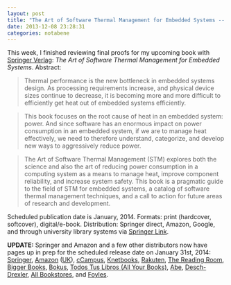 ```yaml
---
layout: post
title: "The Art of Software Thermal Management for Embedded Systems -- Final Proofs"
date: 2013-12-08 23:28:31
categories: notabene
---
```


This week, I finished reviewing final proofs for my upcoming book with [Springer Verlag][ln1]: *The Art of Software Thermal Management for Embedded Systems*. Abstract:

> Thermal performance is the new bottleneck in embedded systems design. As processing requirements increase, and physical device sizes continue to decrease, it is becoming more and more difficult to efficiently get heat out of embedded systems efficiently.

> This book focuses on the root cause of heat in an embedded system: power. And since software has an enormous impact on power consumption in an embedded system, if we are to manage heat effectively, we need to therefore understand, categorize, and develop new ways to aggressively reduce power.

> The Art of Software Thermal Management (STM) explores both the science and also the art of reducing power consumption in a computing system as a means to manage heat, improve component reliability, and increase system safety. This book is a pragmatic guide to the field of STM for embedded systems, a catalog of software thermal management techniques, and a call to action for future areas of research and development.

Scheduled publication date is January, 2014. Formats: print (hardcover, softcover), digital/e-book. Distribution: Springer direct, Amazon, Google, and through university library systems via [Springer Link][ln2].

**UPDATE:** Springer and Amazon and a few other distributors now have pages up in prep for the scheduled release date on January 31st, 2014: [Springer][ln3], [Amazon][ln4] ([UK][ln4a]), [cCampus][ln5], [Knetbooks][ln6], [Rakuten][ln7], [The Reading Room][ln8], [Bigger Books][ln9], [Bokus][ln10], [Todos Tus Libros (All Your Books)][ln11], [Abe][ln12], [Desch-Drexler][ln14], [All Bookstores][ln15], and [Foyles][ln16].

[ln1]: http://www.springer.com
[ln2]: http://link.springer.com
[ln3]: http://www.springer.com/engineering/circuits+%26+systems/book/978-1-4939-0297-2 
[ln4]: http://www.amazon.com/Software-Thermal-Management-Embedded-Systems/dp/1493902970/ref=sr_1_1?ie=UTF8&qid=1387236847&sr=8-1&keywords=the+art+of+software+thermal+management+for+embedded+systems
[ln4a]: http://www.amazon.co.uk/dp/1493902970/ref=asc_df_149390297016?smid=A3P5ROKL5A1OLE&tag=ciaouk-books-21&linkCode=asn&creative=22206&creativeASIN=1493902970
[ln5]: http://www.ecampus.com/art-software-thermal-management-embedded/bk/9781493902972
[ln6]: http://www.knetbooks.com/art-software-thermal-management-embedded/bk/9781493902972
[ln7]: http://www.rakuten.com/prod/the-art-of-software-thermal-management-for-embedded-systems/259253883.html
[ln8]: http://www.thereadingroom.com/books/details/the-art-of-software-thermal-management-for-embedded-systems-mark-benson/8384518
[ln9]: http://www.biggerbooks.com/art-software-thermal-management-embedded/bk/9781493902972
[ln10]: http://www.bokus.com/bok/9781493902972/the-art-of-software-thermal-management-for-embedded-systems/
[ln11]: http://www.todostuslibros.com/libros/the-art-of-software-thermal-management-for-embedded-systems_978-1-4939-0297-2
[ln12]: http://www.abe.pl/en/book/9781493902972/the-art-of-software-thermal-management-for-embedded-systems
[ln14]: http://www.desch-drexler.at/list/9781493902972
[ln15]: http://www.allbookstores.com/Art-Software-Thermal-Management-Embedded/9781493902972
[ln16]: http://www.foyles.co.uk/witem/computing-it/the-art-of-software-thermal,mark-benson-9781493902972

